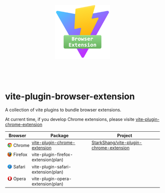 <p align="center">
    <a href="#" target="_blank" rel="noopener noreferrer">
        <img width="180" src="./docs/icons/logo.png" alt="Vite logo">
    </a>
</p>
<br/>
<p align="center">
</p>
<br/>

# vite-plugin-browser-extension

A collection of vite plugins to bundle browser extensions.

At current time, if you develop Chrome extensions, please visite <a href="https://www.npmjs.com/package/vite-plugin-chrome-extension" target="_blank">
                    vite-plugin-chrome-extension
                </a>

<table style="width:100%">
    <thead>
        <tr>
            <th>Browser</th>
            <th>Package</th>
            <th>Project</th>
        </tr>
    </thead>
    <tbody>
        <tr>
            <td >
                <span style="display:flex;align-items:center;">
                    <img src="docs/icons/chrome.png" />
                    &nbsp;Chrome
                </span>
            </td>
            <td>
                <a href="https://www.npmjs.com/package/vite-plugin-chrome-extension" target="_blank">
                    vite-plugin-chrome-extension
                </a>
            </td>
            <td>
                <a href="https://github.com/StarkShang/vite-plugin-chrome-extension" target="_blank">
                    StarkShang/vite-plugin-chrome-extension
                </a>
            </td>
        </tr>
        <tr>
            <td style="vertical-align:top;">
                <span style="display:flex;align-items:center;">
                    <img src="docs/icons/firefox.png" />
                    &nbsp;Firefox
                </span>
            </td>
            <td  style="vertical-align:top;">
                <!-- <a href="https://www.npmjs.com/package/vite-plugin-firefox-extension" target="_blank">
                    vite-plugin-firefox-extension
                </a> -->
                <span>vite-plugin-firefox-extension(plan)</span>
            </td>
            <td>
                <!-- <a href="https://github.com/StarkShang/vite-plugin-firefox-extension" target="_blank">
                    StarkShang/vite-plugin-firefox-extension
                </a> -->
            </td>
        </tr>
        <tr>
            <td style="vertical-align:top;">
                <span style="display:flex;align-items:center;">
                    <img src="docs/icons/safari.png" />
                    &nbsp;Safari
                </span>
            </td>
            <td  style="vertical-align:top;">
                <!-- <a href="https://www.npmjs.com/package/vite-plugin-safari-extension" target="_blank">
                    vite-plugin-safari-extension
                </a> -->
                <span>vite-plugin-safari-extension(plan)</span>
            </td>
            <td>
                <!-- <a href="https://github.com/StarkShang/vite-plugin-safari-extension" target="_blank">
                    StarkShang/vite-plugin-safari-extension
                </a> -->
            </td>
        </tr>
        <tr>
            <td style="vertical-align:top;">
                <span style="display:flex;align-items:center;">
                    <img src="docs/icons/opera.png" />
                    &nbsp;Opera
                </span>
            </td>
            <td  style="vertical-align:top;">
                <!-- <a href="https://www.npmjs.com/package/vite-plugin-opera-extension" target="_blank">
                    vite-plugin-opera-extension
                </a> -->
                <span>vite-plugin-opera-extension(plan)</span>
            </td>
            <td>
                <!-- <a href="https://github.com/StarkShang/vite-plugin-opera-extension" target="_blank">
                    StarkShang/vite-plugin-opera-extension
                </a> -->
            </td>
        </tr>
    </tbody>
</table>
